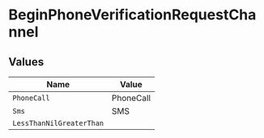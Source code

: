# BeginPhoneVerificationRequestChannel


## Values

| Name                     | Value                    |
| ------------------------ | ------------------------ |
| `PhoneCall`              | PhoneCall                |
| `Sms`                    | SMS                      |
| `LessThanNilGreaterThan` | <nil>                    |